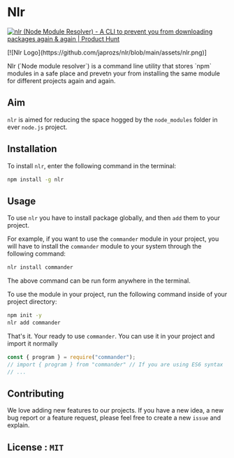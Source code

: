 # Nlr

<a href="https://www.producthunt.com/posts/nlr-node-module-resolver?utm_source=badge-featured&utm_medium=badge&utm_souce=badge-nlr-node-module-resolver" target="_blank"><img src="https://api.producthunt.com/widgets/embed-image/v1/featured.svg?post_id=298323&theme=dark" alt="nlr (Node Module Resolver) - A CLI to prevent you from downloading packages again & again | Product Hunt" style="width: 250px; height: 54px;" width="250" height="54" /></a>

<p align="left">
[![Nlr Logo](https://github.com/japrozs/nlr/blob/main/assets/nlr.png)]
</p>
Nlr (`Node module resolver`) is a command line utility that stores `npm` modules in a safe place and prevetn your from installing the same module for different projects again and again.

## Aim

`nlr` is aimed for reducing the space hogged by the `node_modules` folder in ever `node.js` project.

## Installation

To install `nlr`, enter the following command in the terminal:

```bash
npm install -g nlr
```

## Usage

To use `nlr` you have to install package globally, and then `add` them to your project.

For example, if you want to use the `commander` module in your project, you will have to install the `commander` module to your system through the following command:

```bash
nlr install commander
```

The above command can be run form anywhere in the terminal.

To use the module in your project, run the following command inside of your project directory:

```bash
npm init -y
nlr add commander
```

That's it. Your ready to use `commander`. You can use it in your project and import it normally

```javascript
const { program } = require("commander");
// import { program } from "commander" // If you are using ES6 syntax
// ...
```

## Contributing

We love adding new features to our projects. If you have a new idea, a new bug report or a feature request, please feel free to create a new `issue` and explain.

## License : `MIT`
